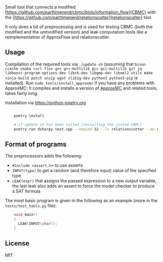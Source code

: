 Small tool that connects a modified [https://github.com/parttimenerd/cbmc/blob/information_flow](CBMC)
with the [https://github.com/parttimenerd/relationscutter](relationscutter) tool.

It only does a bit of preprocessing and is used for testing CBMC (both the modified and the unmodified version)
and leak computation tools like a reimplementation of ApproxFlow and relationscutter.

Usage
------------

Compilation of the required tools via `./update.sh`
(assuming that `bison ccache cmake curl flex g++ g++-multilib gcc gcc-multilib git jq libboost-program-options-dev libc6-dev libgmp-dev libxml2-utils make ninja-build patch unzip wget zlib1g-dev python3 python3-pip` is installed).
Run `sudo tools/install_approxmc` if you have any problems with ApproxMC:
It compiles and installs a version of [ApproxMC](https://github.com/meelgroup/approxmc/) and related tools,
takes fairly long.


Installation via https://python-poetry.org

```sh

    poetry install

    # if update.sh has been called (installing the custom CBMC)
    poetry run dsharpy test.cpp --unwind 32 --lc relationscutter --mc modified_cbmc
```

Format of programs
------------------
The preprocessors adds the following:

- `#include <assert.h>` to use asserts
- `INPUT(type)` to get a random (and therefore input) value of the specified type
- `LEAK(expr)` that assigns the passed expression to a new output variable, the last leak also adds an assert
  to force the model checker to produce a SAT formula

The most basic program is given in the following as an example (more in the `tests/test_tools.py` file):

```cpp
    void main()
    {
      LEAK(INPUT(char));
    }
```

License
-------
MIT